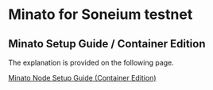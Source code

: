 # Minato for Soneium testnet
## Minato Setup Guide / Container Edition
The explanation is provided on the following page.

[Minato Node Setup Guide (Container Edition)](https://medium.com/@cctksarah/minato-node-setup-guide-container-edition-a4803e3a377a)
